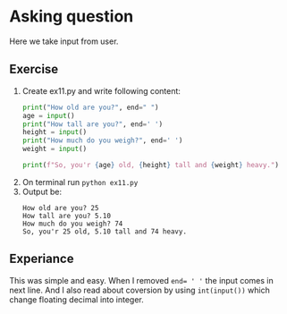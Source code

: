 # Asking question

Here we take input from user.

## Exercise
1. Create ex11.py and write following content:
    ```py
    print("How old are you?", end=" ")
    age = input()
    print("How tall are you?", end=' ')
    height = input()
    print("How much do you weigh?", end=' ')
    weight = input()

    print(f"So, you'r {age} old, {height} tall and {weight} heavy.")
    ```
2. On terminal run `python ex11.py`
3. Output be:
    ```
    How old are you? 25
    How tall are you? 5.10
    How much do you weigh? 74
    So, you'r 25 old, 5.10 tall and 74 heavy.
    ```

## Experiance

This was simple and easy. When I removed `end= ' '` the input comes in next line. And I also read about coversion by using `int(input())` which change floating decimal into integer.